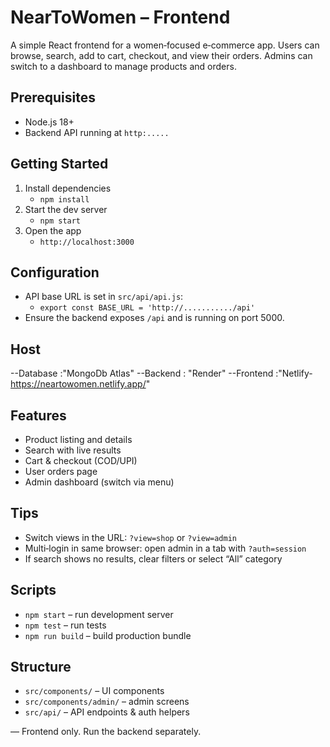 # NearToWomen – Frontend

A simple React frontend for a women‑focused e‑commerce app. Users can browse, search, add to cart, checkout, and view their orders. Admins can switch to a dashboard to manage products and orders.

## Prerequisites
- Node.js 18+
- Backend API running at `http:.....`

## Getting Started
1) Install dependencies
   - `npm install`
2) Start the dev server
   - `npm start`
3) Open the app
   - `http://localhost:3000`

## Configuration
- API base URL is set in `src/api/api.js`:
  - `export const BASE_URL = 'http://.........../api'`
- Ensure the backend exposes `/api` and is running on port 5000.

## Host
--Database :"MongoDb Atlas"
--Backend : "Render"
--Frontend :"Netlify-https://neartowomen.netlify.app/"

## Features
- Product listing and details
- Search with live results
- Cart & checkout (COD/UPI)
- User orders page
- Admin dashboard (switch via menu)

## Tips
- Switch views in the URL: `?view=shop` or `?view=admin`
- Multi‑login in same browser: open admin in a tab with `?auth=session`
- If search shows no results, clear filters or select “All” category

## Scripts
- `npm start` – run development server
- `npm test` – run tests
- `npm run build` – build production bundle

## Structure
- `src/components/` – UI components
- `src/components/admin/` – admin screens
- `src/api/` – API endpoints & auth helpers

—
Frontend only. Run the backend separately.